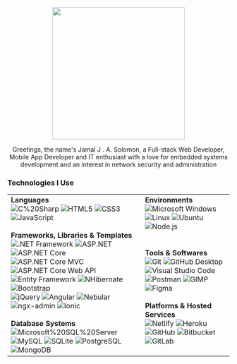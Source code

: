 <div align="center">
 <img src="https://media.giphy.com/media/QTfX9Ejfra3ZmNxh6B/giphy.gif" width="300"/>
 <p>
   Greetings, the name's Jamal J . A. Solomon, a Full-stack Web Developer, Mobile App Developer and IT enthusiast with a love for embedded systems development and an interest in network security and administration
 </p>
</div>

<h3> Technologies I Use</h2>
<table>
 <tr>
  <td>
   <b>Languages</b>
   <br/>
   <img alt="C%20Sharp" src="https://img.shields.io/badge/-C%20Sharp-789f69?logo=C%20Sharp">
   <img alt="HTML5" src="https://img.shields.io/badge/-HTML5-white?logo=HTML5">
   <img alt="CSS3" src="https://img.shields.io/badge/-CSS3-blue?logo=CSS3">
   <img alt="JavaScript" src="https://img.shields.io/badge/-JavaScript-black?logo=JavaScript">
<!--    <img alt="SASS" src="https://img.shields.io/badge/-SASS-white?logo=SASS"> -->
<!--    <img alt="PHP" src="https://img.shields.io/badge/-PHP-white?logo=PHP"> -->
   <br/>
   <br/>
   <b>Frameworks, Libraries & Templates</b>
   <br/>
   <img alt=".NET Framework" src="https://img.shields.io/badge/-.NET%20Framework-blueviolet?logo=.NET">
   <img alt="ASP.NET" src="https://img.shields.io/badge/-ASP.NET-blueviolet">
   <img alt="ASP.NET Core" src="https://img.shields.io/badge/-ASP.NET%20Core-blueviolet">
   <img alt="ASP.NET Core MVC" src="https://img.shields.io/badge/-ASP.NET%20Core%20MVC-blueviolet">
   <br/>
   <img alt="ASP.NET Core Web API" src="https://img.shields.io/badge/-ASP.NET%20Core%20Web%20API-blueviolet">
   <img alt="Entity Framework" src="https://img.shields.io/badge/-Entity%20Framework-white">
   <img alt="NHibernate" src="https://img.shields.io/badge/-NHibernate-white">
   <img alt="Bootstrap" src="https://img.shields.io/badge/-Bootstrap-white?logo=Bootstrap">
   <br/>
   <img alt="jQuery" src="https://img.shields.io/badge/-jQuery-blue?logo=jQuery">
   <img alt="Angular" src="https://img.shields.io/badge/-Angular-crimson?logo=Angular">
   <img alt="Nebular" src="https://img.shields.io/badge/-Nebular-52cbdf">
   <img alt="ngx-admin" src="https://img.shields.io/badge/-ngx--admin-52cbdf">
   <img alt="Ionic" src="https://img.shields.io/badge/-ionic-white?logo=Ionic">
<!--    <img alt="React" src="https://img.shields.io/badge/-React-white?logo=React"> -->
   <br/>
   <br/>
   <b>Database Systems</b>
   <br/>
   <img alt="Microsoft%20SQL%20Server" src="https://img.shields.io/badge/-Microsoft%20SQL%20Server-crimson?logo=Microsoft%20SQL%20Server">
   <img alt="MySQL" src="https://img.shields.io/badge/-MySQL-white?logo=MySQL">
   <img alt="SQLite" src="https://img.shields.io/badge/-SQLite-004b74?logo=SQLite">
   <img alt="PostgreSQL" src="https://img.shields.io/badge/-PostgreSQL-white?logo=PostgreSQL">
   <img alt="MongoDB" src="https://img.shields.io/badge/-MongoDB-white?logo=MongoDB">
   <br/>
  </td>
  <td>
   <b>Environments</b>
   <br/>
   <img alt="Microsoft Windows" src="https://img.shields.io/badge/-Microsoft%20Windows-blue?logo=Windows">
   <img alt="Linux" src="https://img.shields.io/badge/-Linux-black?logo=Linux">
   <img alt="Ubuntu" src="https://img.shields.io/badge/-Ubuntu-white?logo=Ubuntu">
   <img alt="Node.js" src="https://img.shields.io/badge/-Node.js-white?logo=Node.js">
<!--    <img alt="" src=""> -->
<!--    <img alt="" src=""> -->
   <br/>
   <br/>
   <br/>
   <b>Tools & Softwares</b>
   <br/>
   <img alt="Git" src="https://img.shields.io/badge/-Git-white?logo=Git">
   <img alt="GitHub Desktop" src="https://img.shields.io/badge/-GitHub%20Desktop-blueviolet?logo=GitHub">
   <img alt="Visual Studio Code" src="https://img.shields.io/badge/-Visual%20Studio%20Code-blue?logo=Visual%20Studio%20Code">
   <img alt="Postman" src="https://img.shields.io/badge/-Postman-white?logo=Postman">
   <img alt="GIMP" src="https://img.shields.io/badge/-GIMP-555555?logo=GIMP">
   <img alt="Figma" src="https://img.shields.io/badge/-Figma-white?logo=Figma">
<!--    <img alt="" src=""> -->
<!--    <img alt="" src=""> -->
   <br/>
   <br/>
   <b>Platforms & Hosted Services</b>
   <br/>
   <img alt="Netlify" src="https://img.shields.io/badge/-Netlify-black?logo=Netlify">
   <img alt="Heroku" src="https://img.shields.io/badge/-Heroku-blueviolet?logo=Heroku">
   <img alt="GitHub" src="https://img.shields.io/badge/-GitHub-blueviolet?logo=GitHub">
   <img alt="Bitbucket" src="https://img.shields.io/badge/-Bitbucket-blue?logo=Bitbucket">
   <img alt="GitLab" src="https://img.shields.io/badge/-GitLab-white?logo=GitLab">
   <br/>
   <br/>
  </td>
 </tr>
 </table>





<!--
**jaySolo/jaysolo** is a ✨ _special_ ✨ repository because its `README.md` (this file) appears on your GitHub profile.

Here are some ideas to get you started:

- 🔭 I’m currently working on ...
- 🌱 I’m currently learning ...
- 👯 I’m looking to collaborate on ...
- 🤔 I’m looking for help with ...
- 💬 Ask me about ...
- 📫 How to reach me: ...
- 😄 Pronouns: ...
- ⚡ Fun fact: ...
-->

